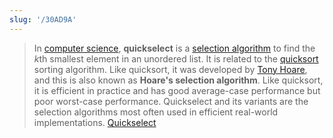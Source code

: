 ```yaml
---
slug: '/30AD9A'
---
```


> In [computer science](https://en.wikipedia.org/wiki/Computer_science 'Computer science'), **quickselect** is a [selection algorithm](https://en.wikipedia.org/wiki/Selection_algorithm 'Selection algorithm') to find the $k$th smallest element in an unordered list. It is related to the [quicksort](https://en.wikipedia.org/wiki/Quicksort 'Quicksort') sorting algorithm. Like quicksort, it was developed by [Tony Hoare](https://en.wikipedia.org/wiki/Tony_Hoare 'Tony Hoare'), and this is also known as **Hoare's selection algorithm**. Like quicksort, it is efficient in practice and has good average-case performance but poor worst-case performance. Quickselect and its variants are the selection algorithms most often used in efficient real-world implementations. [Quickselect](https://en.wikipedia.org/wiki/Quickselect)
